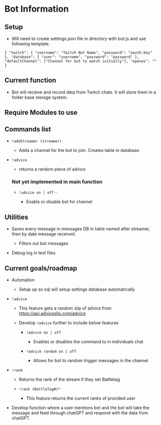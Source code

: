 # Bot Information

## Setup

- Will need to create settings.json file in directory with bot.js and use following template.

`{
  "twitch": {
    "username": "Twitch Bot Name",
    "password": "oauth:key"
  },
  "database": {
    "user": "username",
    "password": "password"
  },
  "defaultChannel": ["Channel for bot to watch initially"],
  "openai": ""
}`

## Current function

- Bot will receive and record data from Twitch chats. It will store them in a folder base storage system.

## Require Modules to use

## Commands list

- `!addStreamer (streamer)`

  - Adds a channel for the bot to join. Creates table in database.

- `!advice`

  - returns a random piece of advice

  ### Not yet implemented in main function

  - `!advice on | off` -

    - Enable or disable bot for channel

## Utilities

- Saves every message in messages DB in table named after streamer, then by date message received.

  - Filters out bot messages

- Debug log in text files

## Current goals/roadmap

- Automation

  - Setup up so sql will setup settings database automatically

- `!advice`

  - This feature gets a random slip of advice from https://api.adviceslip.com/advice

  - Develop `!advice` further to include below features

    - `!advice on | off`

      - Enables or disables the command to in individuals chat

    - `!advice random on | off`

      - Allows for bot to random trigger messages in the channel

- `!rank`

  - Returns the rank of the stream if they set Battletag

  - `!rank (BattleTag#)*`

    - This feature returns the current ranks of provided user

- Develop function where a user mentions bot and the bot will take the message and feed through chatGPT and respond with the data from chatGPT.
